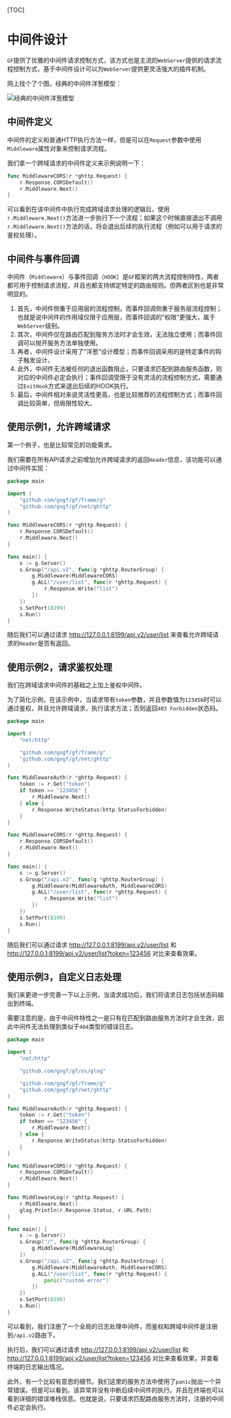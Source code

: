 [TOC]

# 中间件设计

`GF`提供了优雅的中间件请求控制方式，该方式也是主流的`WebServer`提供的请求流程控制方式，基于中间件设计可以为`WebServer`提供更灵活强大的插件机制。

网上找个了个图，经典的中间件洋葱模型：

![经典的中间件洋葱模型](/images/middleware.png)

## 中间件定义

中间件的定义和普通HTTP执行方法一样，但是可以在`Request`参数中使用`Middleware`属性对象来控制请求流程。

我们拿一个跨域请求的中间件定义来示例说明一下：
```go
func MiddlewareCORS(r *ghttp.Request) {
	r.Response.CORSDefault()
	r.Middleware.Next()
}
```
可以看到在该中间件中执行完成跨域请求处理的逻辑后，使用`r.Middleware.Next()`方法进一步执行下一个流程；如果这个时候直接退出不调用`r.Middleware.Next()`方法的话，将会退出后续的执行流程（例如可以用于请求的鉴权处理）。

## 中间件与事件回调

中间件（`Middleware`）与事件回调（`HOOK`）是`GF`框架的两大流程控制特性，两者都可用于控制请求流程，并且也都支持绑定特定的路由规则。但两者区别也是非常明显的。
1. 首先，中间件侧重于应用层的流程控制，而事件回调侧重于服务层流程控制；也就是说中间件的作用域仅限于应用层，而事件回调的“权限”更强大，属于`WebServer`级别。
1. 其次，中间件仅在路由匹配到服务方法时才会生效，无法独立使用；而事件回调可以抛开服务方法单独使用。
1. 再者，中间件设计采用了“洋葱”设计模型；而事件回调采用的是特定事件的钩子触发设计。
1. 此外，中间件无法被任何的退出函数阻止，只要请求匹配到路由服务函数，则对应的中间件必定会执行；事件回调受限于没有灵活的流程控制方式，需要通过`ExitHook`方式来退出后续的HOOK执行。
1. 最后，中间件相对来说灵活性更高，也是比较推荐的流程控制方式；而事件回调比较简单，但局限性较大。

## 使用示例1，允许跨域请求

第一个例子，也是比较常见的功能需求。

我们需要在所有API请求之前增加允许跨域请求的返回`Header`信息，该功能可以通过中间件实现：
```go
package main

import (
	"github.com/gogf/gf/frame/g"
	"github.com/gogf/gf/net/ghttp"
)

func MiddlewareCORS(r *ghttp.Request) {
	r.Response.CORSDefault()
	r.Middleware.Next()
}

func main() {
	s := g.Server()
	s.Group("/api.v2", func(g *ghttp.RouterGroup) {
		g.Middleware(MiddlewareCORS)
		g.ALL("/user/list", func(r *ghttp.Request) {
			r.Response.Write("list")
		})
	})
	s.SetPort(8199)
	s.Run()
}
```
随后我们可以通过请求 http://127.0.0.1:8199/api.v2/user/list 来查看允许跨域请求的`Header`是否有返回。

## 使用示例2，请求鉴权处理

我们在跨域请求中间件的基础之上加上鉴权中间件。

为了简化示例，在该示例中，当请求带有`token`参数，并且参数值为`123456`时可以通过鉴权，并且允许跨域请求，执行请求方法；否则返回`403 Forbidden`状态码。

```go
package main

import (
	"net/http"

	"github.com/gogf/gf/frame/g"
	"github.com/gogf/gf/net/ghttp"
)

func MiddlewareAuth(r *ghttp.Request) {
	token := r.Get("token")
	if token == "123456" {
		r.Middleware.Next()
	} else {
		r.Response.WriteStatus(http.StatusForbidden)
	}
}

func MiddlewareCORS(r *ghttp.Request) {
	r.Response.CORSDefault()
	r.Middleware.Next()
}

func main() {
	s := g.Server()
	s.Group("/api.v2", func(g *ghttp.RouterGroup) {
		g.Middleware(MiddlewareAuth, MiddlewareCORS)
		g.ALL("/user/list", func(r *ghttp.Request) {
			r.Response.Write("list")
		})
	})
	s.SetPort(8199)
	s.Run()
}
```

随后我们可以通过请求 http://127.0.0.1:8199/api.v2/user/list 和 http://127.0.0.1:8199/api.v2/user/list?token=123456 对比来查看效果。


## 使用示例3，自定义日志处理

我们来更进一步完善一下以上示例，当请求成功后，我们将请求日志包括状态码输出到终端。

需要注意的是，由于中间件特性之一是只有在匹配到路由服务方法时才会生效，因此中间件无法处理到类似于`404`类型的错误日志。

```go
package main

import (
	"net/http"

	"github.com/gogf/gf/os/glog"

	"github.com/gogf/gf/frame/g"
	"github.com/gogf/gf/net/ghttp"
)

func MiddlewareAuth(r *ghttp.Request) {
	token := r.Get("token")
	if token == "123456" {
		r.Middleware.Next()
	} else {
		r.Response.WriteStatus(http.StatusForbidden)
	}
}

func MiddlewareCORS(r *ghttp.Request) {
	r.Response.CORSDefault()
	r.Middleware.Next()
}

func MiddlewareLog(r *ghttp.Request) {
	r.Middleware.Next()
	glog.Println(r.Response.Status, r.URL.Path)
}

func main() {
	s := g.Server()
	s.Group("/", func(g *ghttp.RouterGroup) {
		g.Middleware(MiddlewareLog)
	})
	s.Group("/api.v2", func(g *ghttp.RouterGroup) {
		g.Middleware(MiddlewareAuth, MiddlewareCORS)
		g.ALL("/user/list", func(r *ghttp.Request) {
			panic("custom error")
		})
	})
	s.SetPort(8199)
	s.Run()
}
```

可以看到，我们注册了一个全局的日志处理中间件，而鉴权和跨域中间件是注册到`/api.v2`路由下。

执行后，我们可以通过请求 http://127.0.0.1:8199/api.v2/user/list 和 http://127.0.0.1:8199/api.v2/user/list?token=123456 对比来查看效果，并查看终端的日志输出情况。

此外，有一个比较有意思的细节。我们这里的服务方法中使用了`panic`抛出一个异常错误。但是可以看到，该异常并没有中断后续中间件的执行。并且在终端也可以看到详细的错误堆栈信息。也就是说，只要请求匹配路由服务方法时，注册的中间件必定会执行。


